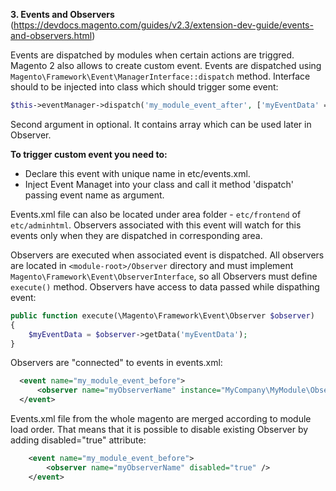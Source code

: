 **3. Events and Observers** (https://devdocs.magento.com/guides/v2.3/extension-dev-guide/events-and-observers.html)

Events are dispatched by modules when certain actions are triggred. Magento 2 also allows to create custom event.
Events are dispatched using `Magento\Framework\Event\ManagerInterface::dispatch` method. Interface should to be injected into class which should trigger some event:
```php
$this->eventManager->dispatch('my_module_event_after', ['myEventData' => $eventData]);
```
Second argument in optional. It contains array which can be used later in Observer.

**To trigger custom event you need to:**
- Declare this event with unique name in etc/events.xml.
- Inject Event Managet into your class and call it method 'dispatch' passing event name as argument.

Events.xml file can also be located under area folder - `etc/frontend` of `etc/adminhtml`. Observers associated with this event will watch for this events only when they are dispatched in corresponding area.

Observers are executed when associated event is dispatched. All observers are located in `<module-root>/Observer` directory and must implement  `Magento\Framework\Event\ObserverInterface`,
so all Observers must define `execute()` method. Observers have access to data passed while dispathing event:
```php
public function execute(\Magento\Framework\Event\Observer $observer)
{
	$myEventData = $observer->getData('myEventData');
}
```

Observers are "connected" to events in events.xml:
```xml
  <event name="my_module_event_before">
      <observer name="myObserverName" instance="MyCompany\MyModule\Observer\MyObserver" disabled="false" shared="true"/>
  </event>
```

Events.xml file from the whole magento are merged according to module load order. That means that it is possible to disable existing Observer by adding disabled="true" attribute:
```xml
    <event name="my_module_event_before">
        <observer name="myObserverName" disabled="true" />
    </event>
```
